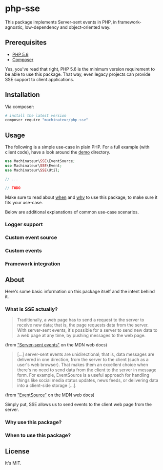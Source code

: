 # php-sse

This package implements Server-sent events in PHP, in framework-agnostic, low-dependency and object-oriented way.

## Prerequisites

* [PHP 5.6](https://www.php.net/downloads.php)
* [Composer](https://getcomposer.org/download/)

Yes, you've read that right, PHP 5.6 is the minimum version requirement to be able to use this package. That way, even
legacy projects can provide SSE support to client applications.

## Installation

Via composer:

```bash
# install the latest version
composer require "machinateur/php-sse"
```

## Usage

The following is a simple use-case in plain PHP. For a full example (with client code), have a look around
the [demo](/demo) directory.

```php
use Machinateur\SSE\EventSource;
use Machinateur\SSE\Event;
use Machinateur\SSE\Util;

// ...

// TODO
```

Make sure to read about [when](#when-to-use-this-package) and [why](#why-use-this-package) to use this package, to make
sure it fits your use-case.

Below are additional explanations of common use-case scenarios.

### Logger support

### Custom event source

### Custom events

### Framework integration

## About

Here's some basic information on this package itself and the intent behind it.

### What is SSE actually?

> Traditionally, a web page has to send a request to the server to receive new data; that is, the page requests data
> from the server. With server-sent events, it's possible for a server to send new data to a web page at any time, by
> pushing messages to the web page.

(from ["Server-sent events"](https://developer.mozilla.org/en-US/docs/Web/API/Server-sent_events) on the MDN web docs)

> [...] server-sent events are unidirectional; that is, data messages are delivered in one direction, from the server to
> the client (such as a user's web browser). That makes them an excellent choice when there's no need to send data from
> the client to the server in message form. For example, EventSource is a useful approach for handling things like
> social
> media status updates, news feeds, or delivering data into a client-side storage [...].

(from ["EventSource"](https://developer.mozilla.org/en-US/docs/Web/API/EventSource) on the MDN web docs)

Simply put, SSE allows us to send events to the client web page from the server.

### Why use this package?

### When to use this package?

## License

It's MIT.
